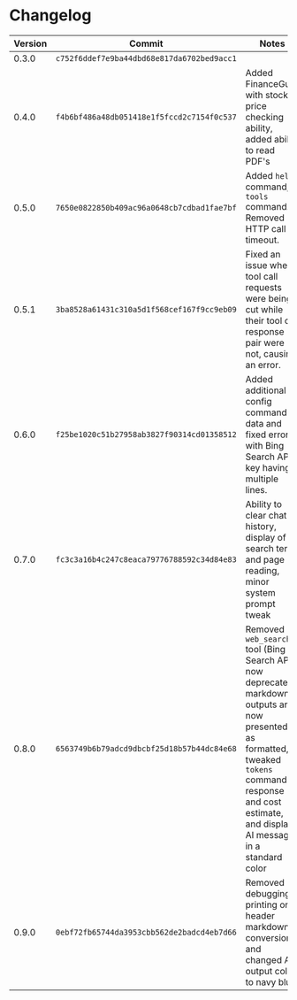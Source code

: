 # Changelog
|Version|Commit|Notes|
|-|-|-|
|0.3.0|`c752f6ddef7e9ba44dbd68e817da6702bed9acc1`||
|0.4.0|`f4b6bf486a48db051418e1f5fccd2c7154f0c537`|Added FinanceGuru with stock price checking ability, added ability to read PDF's|
|0.5.0|`7650e0822850b409ac96a0648cb7cdbad1fae7bf`|Added `help` command, `tools` command. Removed HTTP call timeout.|
|0.5.1|`3ba8528a61431c310a5d1f568cef167f9cc9eb09`|Fixed an issue where tool call requests were being cut while their tool call response pair were not, causing an error.|
|0.6.0|`f25be1020c51b27958ab3827f90314cd01358512`|Added additional config command data and fixed error with Bing Search API key having multiple lines.|
|0.7.0|`fc3c3a16b4c247c8eaca79776788592c34d84e83`|Ability to clear chat history, display of search term and page reading, minor system prompt tweak|
|0.8.0|`6563749b6b79adcd9dbcbf25d18b57b44dc84e68`|Removed `web_search` tool (Bing Search API now deprecated), markdown outputs are now presented as formatted, tweaked `tokens` command response and cost estimate, and display AI messages in a standard color| 
|0.9.0|`0ebf72fb65744da3953cbb562de2badcd4eb7d66`|Removed debugging printing on header markdown conversion and changed AI output color to navy blue|